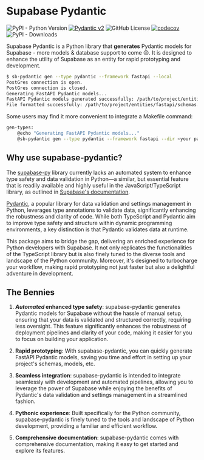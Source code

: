# Supabase Pydantic

![PyPI - Python Version](https://img.shields.io/pypi/pyversions/supabase-pydantic)
[![Pydantic v2](https://img.shields.io/endpoint?url=https://raw.githubusercontent.com/pydantic/pydantic/main/docs/badge/v2.json)](https://pydantic.dev)
![GitHub License](https://img.shields.io/github/license/kmbhm1/supabase-pydantic)
[![codecov](https://codecov.io/github/kmbhm1/supabase-pydantic/graph/badge.svg?token=PYOJPJTOLM)](https://codecov.io/github/kmbhm1/supabase-pydantic)
![PyPI - Downloads](https://img.shields.io/pypi/dm/supabase-pydantic)


Supabase Pydantic is a Python library that **generates** Pydantic models for Supabase - more models & database support to come :wink:.  It is designed to enhance the utility of Supabase as an entity for rapid prototyping and development. 

``` bash title="A First Example" hl_lines="1"
$ sb-pydantic gen --type pydantic --framework fastapi --local
PostGres connection is open.
PostGres connection is closed.
Generating FastAPI Pydantic models...
FastAPI Pydantic models generated successfully: /path/to/project/entities/fastapi/schemas.py
File formatted successfully: /path/to/project/entities/fastapi/schemas.py
```

Some users may find it more convenient to integrate a Makefile command:

``` bash title="Makefile"
gen-types:
    @echo "Generating FastAPI Pydantic models..."
    @sb-pydantic gen --type pydantic --framework fastapi --dir <your path> --local
```

## Why use supabase-pydantic?

The [supabase-py](https://github.com/supabase-community/supabase-py) library currently lacks an automated system to enhance type safety and data validation in Python—a similar, but essential feature that is readily available and highly useful in the JavaScript/TypeScript library, as outlined in [Supabase's documentation](https://supabase.com/docs/reference/javascript/typescript-support#generating-typescript-types).

[Pydantic](https://docs.pydantic.dev/latest/), a popular library for data validation and settings management in Python, leverages type annotations to validate data, significantly enhancing the robustness and clarity of code. While both TypeScript and Pydantic aim to improve type safety and structure within dynamic programming environments, a key distinction is that Pydantic validates data at runtime.

This package aims to bridge the gap, delivering an enriched experience for Python developers with Supabase. It not only replicates the functionalities of the TypeScript library but is also finely tuned to the diverse tools and landscape of the Python community. Moreover, it's designed to turbocharge your workflow, making rapid prototyping not just faster but also a delightful adventure in development.

## The Bennies

1. ***Automated* enhanced type safety**: supabase-pydantic generates Pydantic models for Supabase without the hassle of manual setup, ensuring that your data is validated and structured correctly, requiring less oversight. This feature significantly enhances the robustness of deployment pipelines and clarity of your code, making it easier for you to focus on building your application.

2. **Rapid prototyping**: With supabase-pydantic, you can quickly generate FastAPI Pydantic models, saving you time and effort in setting up your project's schemas, models, etc.

3. **Seamless integration**: supabase-pydantic is intended to integrate seamlessly with development and automated pipelines, allowing you to leverage the power of Supabase while enjoying the benefits of Pydantic's data validation and settings management in a streamlined fashion.

4. **Pythonic experience**: Built specifically for the Python community, supabase-pydantic is finely tuned to the tools and landscape of Python development, providing a familiar and efficient workflow.

5. **Comprehensive documentation**: supabase-pydantic comes with comprehensive documentation, making it easy to get started and explore its features.

